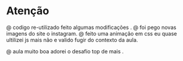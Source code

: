 # Atenção 

@ codigo re-utilizado feito algumas modificações .
@ foi pego novas imagens do site o instagram.
@ feito uma animação em css eu quase ultilizei js mais não e valido fugir do contexto da aula.


@ aula muito boa adorei o desafio top de mais .
